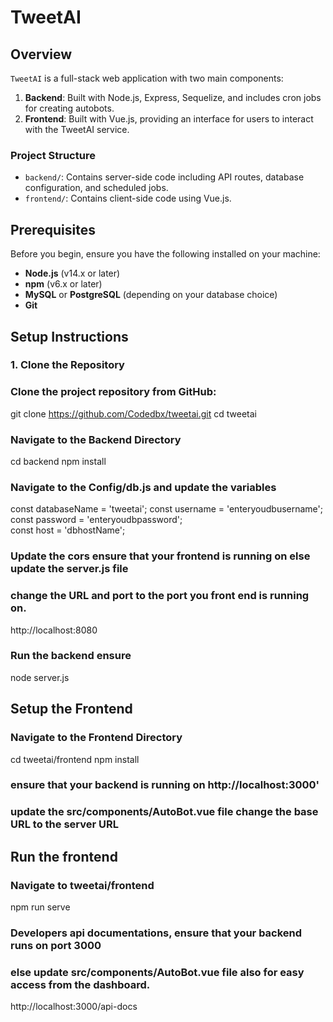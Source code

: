 # TweetAI

## Overview

`TweetAI` is a full-stack web application with two main components:
1. **Backend**: Built with Node.js, Express, Sequelize, and includes cron jobs for creating autobots.
2. **Frontend**: Built with Vue.js, providing an interface for users to interact with the TweetAI service.

### Project Structure

- `backend/`: Contains server-side code including API routes, database configuration, and scheduled jobs.
- `frontend/`: Contains client-side code using Vue.js.

## Prerequisites

Before you begin, ensure you have the following installed on your machine:

- **Node.js** (v14.x or later)
- **npm** (v6.x or later)
- **MySQL** or **PostgreSQL** (depending on your database choice)
- **Git**

## Setup Instructions

### 1. Clone the Repository

### Clone the project repository from GitHub:

git clone https://github.com/Codedbx/tweetai.git
cd tweetai

### Navigate to the Backend Directory

cd backend
npm install

### Navigate to the Config/db.js and update the variables 

const databaseName = 'tweetai';
const username = 'enteryoudbusername';  
const password = 'enteryoudbpassword';  
const host = 'dbhostName';

### Update the cors ensure that your frontend is running on else update the server.js file 
### change the URL and port to the port you front end is running on.

http://localhost:8080 

### Run the backend ensure 
node server.js

## Setup the Frontend

### Navigate to the Frontend Directory
cd tweetai/frontend
npm install

### ensure that your backend is running on http://localhost:3000'
### update the src/components/AutoBot.vue file change the base URL to the server URL


## Run the frontend
### Navigate to tweetai/frontend

npm run serve



### Developers api documentations, ensure that your backend runs on port 3000 
### else update src/components/AutoBot.vue file also for easy access from the dashboard. 
http://localhost:3000/api-docs
